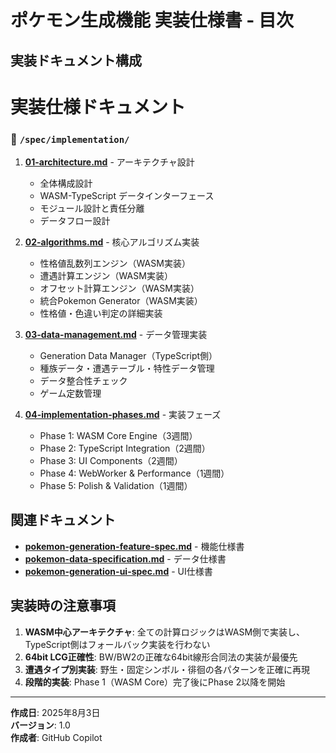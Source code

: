 # ポケモン生成機能 実装仕様書 - 目次

## 実装ドキュメント構成


# 実装仕様ドキュメント


### 📁 `/spec/implementation/`

1. **[01-architecture.md](./01-architecture.md)** - アーキテクチャ設計
   - 全体構成設計
   - WASM-TypeScript データインターフェース
   - モジュール設計と責任分離
   - データフロー設計

2. **[02-algorithms.md](./02-algorithms.md)** - 核心アルゴリズム実装
   - 性格値乱数列エンジン（WASM実装）
   - 遭遇計算エンジン（WASM実装）
   - オフセット計算エンジン（WASM実装）
   - 統合Pokemon Generator（WASM実装）
   - 性格値・色違い判定の詳細実装

3. **[03-data-management.md](./03-data-management.md)** - データ管理実装
   - Generation Data Manager（TypeScript側）
   - 種族データ・遭遇テーブル・特性データ管理
   - データ整合性チェック
   - ゲーム定数管理

4. **[04-implementation-phases.md](./04-implementation-phases.md)** - 実装フェーズ
   - Phase 1: WASM Core Engine（3週間）
   - Phase 2: TypeScript Integration（2週間）
   - Phase 3: UI Components（2週間）
   - Phase 4: WebWorker & Performance（1週間）
   - Phase 5: Polish & Validation（1週間）

## 関連ドキュメント

- **[pokemon-generation-feature-spec.md](../pokemon-generation-feature-spec.md)** - 機能仕様書
- **[pokemon-data-specification.md](../pokemon-data-specification.md)** - データ仕様書
- **[pokemon-generation-ui-spec.md](../pokemon-generation-ui-spec.md)** - UI仕様書

## 実装時の注意事項

1. **WASM中心アーキテクチャ**: 全ての計算ロジックはWASM側で実装し、TypeScript側はフォールバック実装を行わない
2. **64bit LCG正確性**: BW/BW2の正確な64bit線形合同法の実装が最優先
3. **遭遇タイプ別実装**: 野生・固定シンボル・徘徊の各パターンを正確に再現
4. **段階的実装**: Phase 1（WASM Core）完了後にPhase 2以降を開始

---

**作成日**: 2025年8月3日  
**バージョン**: 1.0  
**作成者**: GitHub Copilot

